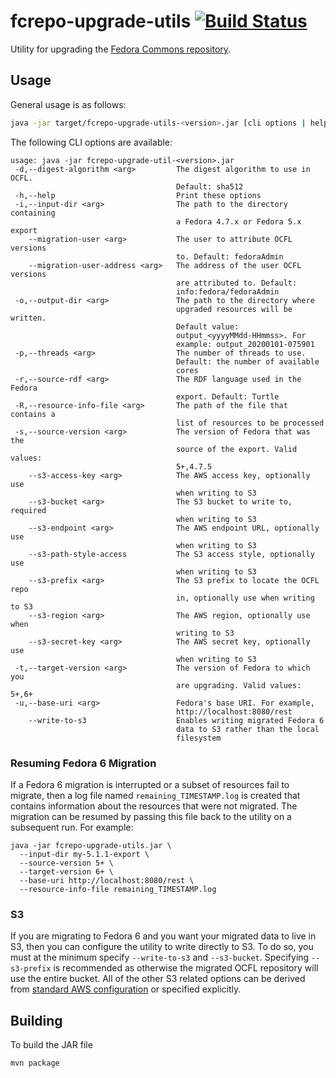 fcrepo-upgrade-utils [![Build Status](https://github.com/fcrepo-exts/fcrepo-upgrade-utils/workflows/Build/badge.svg)](https://github.com/fcrepo-exts/fcrepo-upgrade-utils/actions)
==================

Utility for upgrading the [Fedora Commons repository](http://github.com/fcrepo/fcrepo).

Usage
-----

General usage is as follows:

```sh
java -jar target/fcrepo-upgrade-utils-<version>.jar [cli options | help]
```

The following CLI options are available:

```
usage: java -jar fcrepo-upgrade-util-<version>.jar
 -d,--digest-algorithm <arg>         The digest algorithm to use in OCFL.
                                     Default: sha512
 -h,--help                           Print these options
 -i,--input-dir <arg>                The path to the directory containing
                                     a Fedora 4.7.x or Fedora 5.x export
    --migration-user <arg>           The user to attribute OCFL versions
                                     to. Default: fedoraAdmin
    --migration-user-address <arg>   The address of the user OCFL versions
                                     are attributed to. Default:
                                     info:fedora/fedoraAdmin
 -o,--output-dir <arg>               The path to the directory where
                                     upgraded resources will be written.
                                     Default value:
                                     output_<yyyyMMdd-HHmmss>. For
                                     example: output_20200101-075901
 -p,--threads <arg>                  The number of threads to use.
                                     Default: the number of available
                                     cores
 -r,--source-rdf <arg>               The RDF language used in the Fedora
                                     export. Default: Turtle
 -R,--resource-info-file <arg>       The path of the file that contains a
                                     list of resources to be processed
 -s,--source-version <arg>           The version of Fedora that was the
                                     source of the export. Valid values:
                                     5+,4.7.5
    --s3-access-key <arg>            The AWS access key, optionally use
                                     when writing to S3
    --s3-bucket <arg>                The S3 bucket to write to, required
                                     when writing to S3
    --s3-endpoint <arg>              The AWS endpoint URL, optionally use
                                     when writing to S3
    --s3-path-style-access           The S3 access style, optionally use
                                     when writing to S3
    --s3-prefix <arg>                The S3 prefix to locate the OCFL repo
                                     in, optionally use when writing to S3
    --s3-region <arg>                The AWS region, optionally use when
                                     writing to S3
    --s3-secret-key <arg>            The AWS secret key, optionally use
                                     when writing to S3
 -t,--target-version <arg>           The version of Fedora to which you
                                     are upgrading. Valid values: 5+,6+
 -u,--base-uri <arg>                 Fedora's base URI. For example,
                                     http://localhost:8080/rest
    --write-to-s3                    Enables writing migrated Fedora 6
                                     data to S3 rather than the local
                                     filesystem
```

### Resuming Fedora 6 Migration

If a Fedora 6 migration is interrupted or a subset of resources fail to migrate, then a log file named
`remaining_TIMESTAMP.log` is created that contains information about the resources that were not migrated. The
migration can be resumed by passing this file back to the utility on a subsequent run. For example:

```shell
java -jar fcrepo-upgrade-utils.jar \
  --input-dir my-5.1.1-export \
  --source-version 5+ \
  --target-version 6+ \
  --base-uri http://localhost:8080/rest \
  --resource-info-file remaining_TIMESTAMP.log
```

### S3

If you are migrating to Fedora 6 and you want your migrated data to live in S3, then you can configure the utility
to write directly to S3. To do so, you must at the minimum specify `--write-to-s3` and `--s3-bucket`. Specifying
`--s3-prefix` is recommended as otherwise the migrated OCFL repository will use the entire bucket. All of the other
S3 related options can be derived from [standard AWS configuration](https://docs.aws.amazon.com/cli/latest/userguide/cli-configure-files.html)
or specified explicitly.

Building
--------

To build the JAR file

``` sh
mvn package
```

